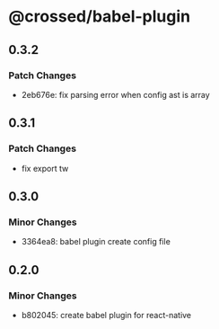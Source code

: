 # @crossed/babel-plugin

## 0.3.2

### Patch Changes

- 2eb676e: fix parsing error when config ast is array

## 0.3.1

### Patch Changes

- fix export tw

## 0.3.0

### Minor Changes

- 3364ea8: babel plugin create config file

## 0.2.0

### Minor Changes

- b802045: create babel plugin for react-native
